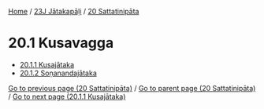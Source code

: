 
[Home](/) / [23J Jātakapāḷi](...md) / [20 Sattatinipāta](../23J/20.md)

# 20.1 Kusavagga

* [20.1.1 Kusajātaka](20.1/20.1.1.md)
* [20.1.2 Soṇanandajātaka](20.1/20.1.2.md)

[Go to previous page (20 Sattatinipāta)](../23J/20.md) / [Go to parent page (20 Sattatinipāta)](../23J/20.md) / [Go to next page (20.1.1 Kusajātaka)](20.1/20.1.1.md)


